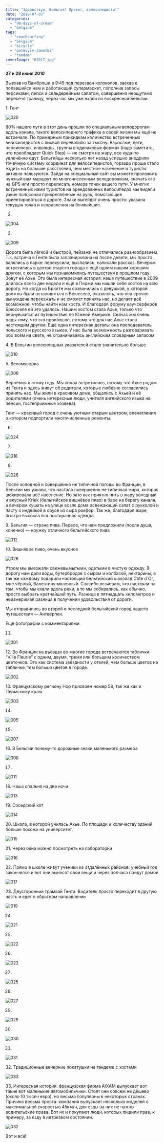 ```yaml
---
title: "Здравствуй, Бельгия! Привет, велосипедисты!"
date: "2010-07-03"
categories: 
  - "90-days-of-dream"
  - "belgium"
tags: 
  - "couchsurfing"
  - "belgium"
  - "bicycle"
  - "putevyie-zametki"
  - "tandem"
coverImage: "02017.jpg"
---
```


**27 и 28 июня 2010**

Выехав из Вамброши в 9:45 под перезвон колоколов, заехав в попавшийся нам и работающий супермаркет, пополнив запасы персиками, пепси и сельдерейным салатом, совершенно неощутимо пересечя границу, через час мы уже ехали по воскресной Бельгии.

1\. Гент

![020](02017.jpg "020")

80% нашего пути в этот день прошли по специальным велодорогам вдоль канала, такого велосипедного трафика в своей жизни мы ещё не встречали. По примерным прикидкам количество встреченных велосипедистов с лихвой перевалило за тысячу. Взрослые, дети, пенсионеры, инвалиды, группы в одинаковых формах (надо заметить, что преобладает Quick Step) — не смотря на жару, все куда-то увлечённо едут. Бельгийцы несколько лет назад успешно внедрили точечную систему координат для велосипедистов, гораздо проще стало ездить на большие расстояния, чем местное население и туристы активно пользуются. Зайдя на специальный сайт вы можете проложить нужный вам маршрут по многочисленным велодорожкам, скачать его на GPS или просто переписать номера точек вашего пути. У многих встреченных нами туристов на арендованных велосипедах мы видели узкие полосочки прикреплённые на руль, помогающие ориентироваться в дороге. Знаки выглядят очень просто: указана текущая точка и направления на ближайшие.

2.

![004](00418.jpg "004")

3.

![009](00918.jpg "009")

Дорога была лёгкой и быстрой, пейзажи не отличались разнообразием. Т.к. встреча в Генте была запланирована на после девяти, мы просто валялись в парке: перекусили, выспались, написали рассказ. Вечером встретились в центре старого города с ещё одним нашим хорошим другом, с которым мы познакомились путешествуя в прошлом году. Зовут её Ахье. Это была интересная история: наше путешествие в 2009 длилось всего две недели и ещё в Перми мы нашли себе хостов на всю дорогу. Но когда из Брюгге мы созвонились с девушкой, у которой должны были остановиться в Брюсселе, оказалось, что она срочно вынуждена переезжать и не сможет принять нас, но делает всё возможное, чтобы найти нам хоста. И благодаря форуму каучсёрферов Брюсселя ей это удалось. Нашим хостом стала Ахье, только что вернувшаяся из путешествия по Южной Америке. Сейчас мы очень рады тому, что это произошло, потому что для нас Ахье стала настоящим другом. Ещё одна интересная деталь: она преподаватель польского и русского языков. У нас была возможность разговаривать обо всём на свете, не ограничиваясь английским словарным запасом.

4\. В Бельгии велосипедных указателей стало значительно больше

![010](01016.jpg "010")

5\. Веломусорка

![006](00618.jpg "006")

Вернёмся к этому году. Мы снова встретились, потому что Ахье родом из Гента и здесь живут её родители, которые любезно согласились принять нас. Мы жили в красивом доме, общались с Ахьей и её родителями (очень интересные люди, учителя английского языка на пенсии, гостеприимные хозяева).

Гент — красивый город с очень уютным старым центром, впечатления о котором подпортили многочисленные ремонты.

6.

![024](02416.jpg "024")

7.

![018](01817.jpg "018")

8.

![026](02615.jpg "026")

После холодной и совершенно не типичной погоды во Франции, в Бельгии мы узнали, что настала совершенно не типичная жара, которая шокировала всё население. Но зато как приятно пить в жару холодный и вкусный Kriek (бельгийское вишнёвое пиво) в баре на берегу канала, а вечером кушать на улице возле дома освежающий салат с рукколой и пасту с индейкой в соусе из сыра рокфор. Так же, благодаря жаре, быстро высохла вся постиранная одежда.

9\. Бельгия — страна пива. Первое, что нам предложили (после душа, конечно) — кружку отличного бельгийского пива

![012](01218.jpg "012")

10\. Вишнёвое пиво, очень вкусное

![028](02812.jpg "028")

Утром мы выезжали свежевымытыми, одетыми в чистую одежду. В дорогу нам дали воды, бутербродов с сыром и колбасой, нектарины, а так же каждому подарили настоящий бельгийский шоколад Côte d\`Or, мне чёрный, Валентину молочный. Спасибо хозяевам, что настояли на том, чтобы мы ехали вдоль реки, а то мы собирались, как обычно, просто выбрать кратчайший путь. Разница в пятнадцать километров и неизмеримая разница в получении удовольствия от дороги.

Мы отправились во второй и последний бельгийский город нашего путешествия — Антверпен.

Ещё фотографии с комментариями:

11.

![001](00120.jpg "001")

12\. Во Франции на въездах во многие города встречаются таблички “Ville Fleurie” с одним, двумя, тремя или большим количеством цветочков. Это как система звёздности у отелей, чем больше цветов на табличке, тем больше цветов в городе.

![002](00219.jpg "002")

13\. Французскому региону Нор присвоен номер 59, так же как и Пермскому краю

![003](00318.jpg "003")

14.

![005](00518.jpg "005")

15.

![007](00718.jpg "007")

16\. В Бельгии почему-то дорожные знаки маленького размера

![008](00818.jpg "008")

17.

![011](01117.jpg "011")

18\. Наша спальня на две ночи

![013](01320.jpg "013")

19\. Соседский кот

![014](01417.jpg "014")

20\. Школа, в которой училась Ахье. По площади и количеству зданий больше похожа на университет.

![015](01518.jpg "015")

21\. Через окна можно посмотреть на лаборатории

![016](01618.jpg "016")

22\. Прямо в школе живут ученики из отдалённых районов: учебный год закончился и вот они выносят свои вещи и через полчаса поедут домой

![017](01717.jpg "017")

23\. Двусторонний трамвай Гента. Водитель просто переходит в другую часть и едет в обратном направлении

![019](01917.jpg "019")

24.

![021](02117.jpg "021")

25.

![022](02217.jpg "022")

26.

![023](02316.jpg "023")

27.

![025](02517.jpg "025")

28.

![027](02715.jpg "027")

29.

![029](02912.jpg "029")

30.

![030](03010.jpg "030")

31.

![031](0319.jpg "031")

32\. Традиционные вечерние покатушки на тандеме с хостами

![033](0339.jpg "033")

33\. Интересная история: французская фирма AIXAM выпускает вот такие вот маленькие автомобильчики. Стоят они совсем не дёшево (около 10 тысяч евро), но весьма популярны в некоторых странах. Причина весьма проста: компания выпускает несколько моделей с максимальной скоростью 45км/ч, для езды на них не нужны водительские права. Вот их и покупают люди, которых лишили прав, к примеру, за езду в нетрезвом состоянии.

![032](0329.jpg "032")

Вот и всё!
